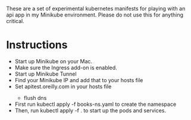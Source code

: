 These are a set of experimental kubernetes manifests for playing with an api app in my Minikube environment. Please do not use this for anything critical.

# Instructions
* Start up Minikube on your Mac.
* Make sure the Ingress add-on is enabled.
* Start up Minikube Tunnel
* Find your Minikube IP and add that to your hosts file
* Set <your minikube ip> apitest.oreilly.com in your hosts file
	* flush dns
* First run kubectl apply -f books-ns.yaml to create the namespace
* Then, run kubectl apply -f . to start up the pods and services.
